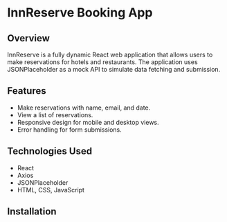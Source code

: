 # InnReserve Booking App

## Overview
InnReserve is a fully dynamic React web application that allows users to make reservations for hotels and restaurants. The application uses JSONPlaceholder as a mock API to simulate data fetching and submission.

## Features
- Make reservations with name, email, and date.
- View a list of reservations.
- Responsive design for mobile and desktop views.
- Error handling for form submissions.

## Technologies Used
- React
- Axios
- JSONPlaceholder
- HTML, CSS, JavaScript

## Installation
